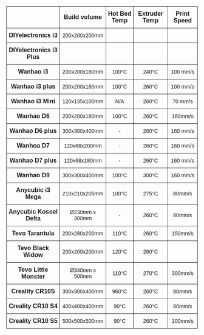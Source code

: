<style type="text/css">
.tg  {border-collapse:collapse;border-spacing:0;}
.tg td{font-family:Arial, sans-serif;font-size:14px;padding:10px 5px;border-style:solid;border-width:1px;overflow:hidden;word-break:normal;}
.tg th{font-family:Arial, sans-serif;font-size:16px;font-weight:bold;padding:10px 5px;border-style:solid;border-width:1px;overflow:hidden;word-break:normal;}
.tg .tg-s6z2{text-align:center}
.tg .tg-hgcj{font-weight:bold;font-size:16px;text-align:center}
</style>
<table class="tg">
  <tr>
    <th class="tg-s6z2"></th>
    <th class="tg-s6z2">Build volume</th>
    <th class="tg-s6z2">Hot Bed Temp</th>
    <th class="tg-s6z2">Extruder Temp</th>
    <th class="tg-s6z2">Print Speed</th>
  </tr>
  <tr>
    <td class="tg-hgcj"> DIYelectronics i3</td>
    <td class="tg-s6z2">200x200x200mm</td>
    <td class="tg-s6z2"></td>
    <td class="tg-s6z2"></td>
    <td class="tg-s6z2"></td>
  </tr>
  <tr>
    <td class="tg-hgcj">DIYelectronics i3 Plus </td>
    <td class="tg-s6z2"></td>
    <td class="tg-s6z2"></td>
    <td class="tg-s6z2"></td>
    <td class="tg-s6z2"></td>
  </tr>
  <tr>
    <td class="tg-hgcj">Wanhao i3</td>
    <td class="tg-s6z2">200x200x180mm </td>
    <td class="tg-s6z2">100°C</td>
    <td class="tg-s6z2">240°C</td>
    <td class="tg-s6z2">100 mm/s</td>
  </tr>
  <tr>
    <td class="tg-hgcj">Wanhao i3 plus</td>
    <td class="tg-s6z2">200x200x180mm</td>
    <td class="tg-s6z2">100°C</td>
    <td class="tg-s6z2">260°C</td>
    <td class="tg-s6z2">100 mm/s</td>
  </tr>
  <tr>
    <td class="tg-hgcj">Wanhao i3 Mini</td>
    <td class="tg-s6z2">120x135x100mm</td>
    <td class="tg-s6z2">N/A</td>
    <td class="tg-s6z2">260°C</td>
    <td class="tg-s6z2">70 mm/s</td>
  </tr>
  <tr>
    <td class="tg-hgcj">Wanhao D6</td>
    <td class="tg-s6z2">200x200x180mm</td>
    <td class="tg-s6z2">100°C</td>
    <td class="tg-s6z2">260°C</td>
    <td class="tg-s6z2">160mm/s</td>
  </tr>
  <tr>
    <td class="tg-hgcj"> Wanhao D6 plus</td>
    <td class="tg-s6z2">300x300x400mm</td>
    <td class="tg-s6z2">-</td>
    <td class="tg-s6z2">260°C</td>
    <td class="tg-s6z2">160 mm/s</td>
  </tr>
  <tr>
    <td class="tg-hgcj">Wanhoa D7</td>
    <td class="tg-s6z2">120x68x200mm</td>
    <td class="tg-s6z2">-</td>
    <td class="tg-s6z2">260°C</td>
    <td class="tg-s6z2">160 mm/s</td>
  </tr>
  <tr>
    <td class="tg-hgcj">Wanhao D7 plus</td>
    <td class="tg-s6z2">120x68x180mm</td>
    <td class="tg-s6z2">-</td>
    <td class="tg-s6z2">260°C</td>
    <td class="tg-s6z2">160 mm/s</td>
  </tr>
  <tr>
    <td class="tg-hgcj">Wanhao D9</td>
    <td class="tg-s6z2">300x300x400mm</td>
    <td class="tg-s6z2">100°C</td>
    <td class="tg-s6z2">300°C</td>
    <td class="tg-s6z2">160 mm/s</td>
  </tr>
  <tr>
    <td class="tg-hgcj">Anycubic i3 Mega</td>
    <td class="tg-s6z2"> 210x210x205mm</td>
    <td class="tg-s6z2">100°C</td>
    <td class="tg-s6z2">275°C</td>
    <td class="tg-s6z2">80mm/s</td>
  </tr>
  <tr>
    <td class="tg-hgcj">Anycubic Kossel Delta</td>
    <td class="tg-s6z2">Ø230mm x 300mm</td>
    <td class="tg-s6z2">-</td>
    <td class="tg-s6z2">260°C</td>
    <td class="tg-s6z2">80mm/s</td>
  </tr>
  <tr>
    <td class="tg-hgcj">Tevo Tarantula</td>
    <td class="tg-s6z2">200x280x200mm</td>
    <td class="tg-s6z2">110°C</td>
    <td class="tg-s6z2">260°C</td>
    <td class="tg-s6z2">150mm/s</td>
  </tr>
  <tr>
    <td class="tg-hgcj">Tevo Black Widow</td>
    <td class="tg-s6z2">200x200x200mm</td>
    <td class="tg-s6z2">120°C</td>
    <td class="tg-s6z2">260°C</td>
    <td class="tg-s6z2"></td>
  </tr>
  <tr>
    <td class="tg-hgcj">Tevo Little Monster</td>
    <td class="tg-s6z2"> Ø340mm x 500mm</td>
    <td class="tg-s6z2">110°C</td>
    <td class="tg-s6z2">270°C</td>
    <td class="tg-s6z2">300mm/s</td>
  </tr>
  <tr>
    <td class="tg-hgcj">Creality CR10S</td>
    <td class="tg-s6z2">300x300x400mm</td>
    <td class="tg-s6z2">960°C</td>
    <td class="tg-s6z2">260°C</td>
    <td class="tg-s6z2">80mm/s</td>
  </tr>
  <tr>
    <td class="tg-hgcj">Creality CR10 S4</td>
    <td class="tg-s6z2"> 400x400x400mm</td>
    <td class="tg-s6z2">90°C</td>
    <td class="tg-s6z2">260°C</td>
    <td class="tg-s6z2">80mm/s</td>
  </tr>
  <tr>
    <td class="tg-hgcj">Creality CR10 S5</td>
    <td class="tg-s6z2">500x500x500mm</td>
    <td class="tg-s6z2">90°C</td>
    <td class="tg-s6z2">260°C</td>
    <td class="tg-s6z2">100mm/s</td>
  </tr>
</table>